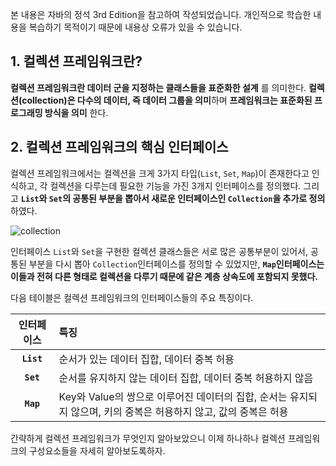 본 내용은 자바의 정석 3rd Edition을 참고하여 작성되었습니다. 개인적으로 학습한 내용을 복습하기 목적이기 때문에 내용상 오류가 있을 수 있습니다.

## 1. 컬렉션 프레임워크란?
**컬렉션 프레임워크란 데이터 군을 지정하는 클래스들을 표준화한 설계** 를 의미한다. **컬렉션(collection)은 다수의 데이터, 즉 데이터 그룹을 의미**하며 **프레임워크는 표준화된 프로그래밍 방식을 의미** 한다.

## 2. 컬렉션 프레임워크의 핵심 인터페이스

컬렉션 프레임워크에서는 컬렉션을 크게 3가지 타입(`List`, `Set`, `Map`)이 존재한다고 인식하고, 각 컬렉션을 다루는데 필요한 기능을 가진 3개지 인터페이스를 정의했다. 그리고 **`List`와 `Set`의 공통된 부분을 뽑아서 새로운 인터페이스인 `Collection`을 추가로 정의** 하였다.

![collection](https://github.com/walbatrossw/develop-notes/blob/master/reding-notes/%EC%9E%90%EB%B0%94%EC%9D%98_%EC%A0%95%EC%84%9D/11_collection_framework/img/collection.png?raw=true)

인터페이스 `List`와 `Set`을 구현한 컬렉션 클래스들은 서로 많은 공통부분이 있어서, 공통된 부분을 다시 뽑아 `Collection`인터페이스를 정의할 수 있었지만, **`Map`인터페이스는 이들과 전혀 다른 형태로 컬렉션을 다루기 때문에 같은 계층 상속도에 포함되지 못했다.**

다음 테이블은 컬렉션 프레임워크의 인터페이스들의 주요 특징이다.

|인터페이스|특징|
|:---:|:---|
|**`List`**|순서가 있는 데이터 집합, 데이터 중복 허용|
|**`Set`**|순서를 유지하지 않는 데이터 집합, 데이터 중복 허용하지 않음|
|**`Map`**|Key와 Value의 쌍으로 이루어진 데이터의 집합, 순서는 유지되지 않으며, 키의 중복은 허용하지 않고, 값의 중복은 허용|

간략하게 컬렉션 프레임워크가 무엇인지 알아보았으니 이제 하나하나 컬렉션 프레임워크의 구성요소들을 자세히 알아보도록하자.
